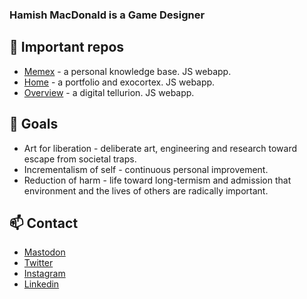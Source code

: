### Hamish MacDonald is a Game Designer

## 🔆 Important repos
- [Memex](https://github.com/kormyen/memex) - a personal knowledge base. JS webapp.
- [Home](https://github.com/kormyen/home) - a portfolio and exocortex. JS webapp.
- [Overview](https://github.com/kormyen/overview) - a digital tellurion. JS webapp.

## 🔭 Goals
- Art for liberation - deliberate art, engineering and research toward escape from societal traps.
- Incrementalism of self - continuous personal improvement.
- Reduction of harm - life toward long-termism and admission that environment and the lives of others are radically important.

## 📫 Contact
- [Mastodon](https://merveilles.town/@kor)
- [Twitter](https://twitter.com/kormyen)
- [Instagram](https://www.instagram.com/kormyen/)
- [Linkedin](https://www.linkedin.com/in/kormyen/)

